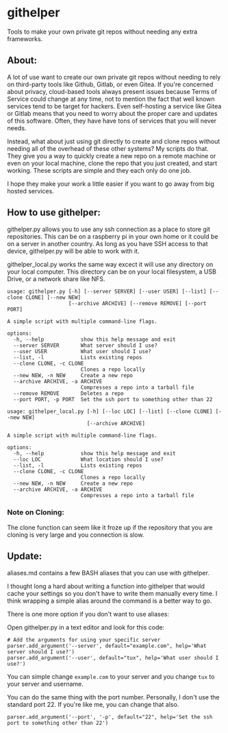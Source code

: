 # githelper
Tools to make your own private git repos without needing any extra frameworks.

## About:

A lot of use want to create our own private git repos without needing to rely on third-party tools like Github, Gitlab, or even Gitea. If you're concerned about privacy, cloud-based tools always present issues because Terms of Service could change at any time, not to mention the fact that well known services tend to be target for hackers. Even self-hosting a service like Gitea or Gitlab means that you need to worry about the proper care and updates of this software. Often, they have have tons of services that you will never needs.

Instead, what about just using git directly to create and clone repos without needing all of the overhead of these other systems? My scripts do that. They give you a way to quickly create a new repo on a remote machine or even on your local machine, clone the repo that you just created, and start working. These scripts are simple and they each only do one job.

I hope they make your work a little easier if you want to go away from big hosted services.

## How to use githelper:

githelper.py allows you to use any ssh connection as a place to store git repositories. This can be on a raspberry pi in your own home or it could be on a server in another country. As long as you have SSH access to that device, githelper.py will be able to work with it.

githelper_local.py works the same way excect it will use any directory on your local computer. This directory can be on your local filesystem, a USB Drive, or a network share like NFS. 

```
usage: githelper.py [-h] [--server SERVER] [--user USER] [--list] [--clone CLONE] [--new NEW]
                    [--archive ARCHIVE] [--remove REMOVE] [--port PORT]

A simple script with multiple command-line flags.

options:
  -h, --help            show this help message and exit
  --server SERVER       What server should I use?
  --user USER           What user should I use?
  --list, -l            Lists existing repos
  --clone CLONE, -c CLONE
                        Clones a repo locally
  --new NEW, -n NEW     Create a new repo
  --archive ARCHIVE, -a ARCHIVE
                        Compresses a repo into a tarball file
  --remove REMOVE       Deletes a repo
  --port PORT, -p PORT  Set the ssh port to something other than 22
```

```
usage: githelper_local.py [-h] [--loc LOC] [--list] [--clone CLONE] [--new NEW]
                          [--archive ARCHIVE]

A simple script with multiple command-line flags.

options:
  -h, --help            show this help message and exit
  --loc LOC             What location should I use?
  --list, -l            Lists existing repos
  --clone CLONE, -c CLONE
                        Clones a repo locally
  --new NEW, -n NEW     Create a new repo
  --archive ARCHIVE, -a ARCHIVE
                        Compresses a repo into a tarball file
```

### Note on Cloning:
The clone function can seem like it froze up if the repository that you are cloning is very large and you connection is slow.

## Update:

aliases.md contains a few BASH aliases that you can use with githelper.

I thought long a hard about writing a function into githelper that would cache your settings so you don't have to write them manually every time. I think wrapping a simple alias around the command is a better way to go.

There is one more option if you don't want to use aliases:

Open githelper.py in a text editor and look for this code:

```
# Add the arguments for using your specific server
parser.add_argument('--server', default="example.com", help='What server should I use?')
parser.add_argument('--user', default="tux", help='What user should I use?')
```

You can simple change `example.com` to your server and you change `tux` to your server and username. 

You can do the same thing with the port number. Personally, I don't use the standard port 22. If you're like me, you can change that also.
```
parser.add_argument('--port', '-p', default="22", help='Set the ssh port to something other than 22')
```

